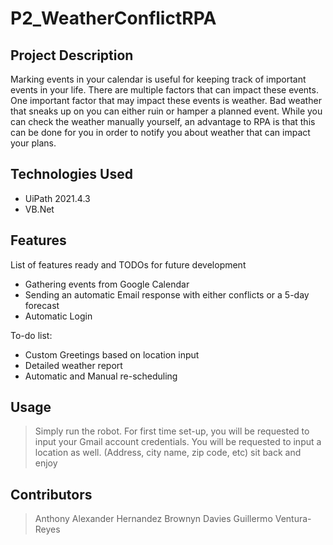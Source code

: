 # P2_WeatherConflictRPA

## Project Description

Marking events in your calendar is useful for keeping track of important events in your life. There are multiple factors that can impact these events. One important factor that may impact these events is weather. Bad weather that sneaks up on you can either ruin or hamper a planned event. While you can check the weather manually yourself, an advantage to RPA is that this can be done for you in order to notify you about weather that can impact your plans.

## Technologies Used

* UiPath 2021.4.3
* VB.Net

## Features

List of features ready and TODOs for future development
* Gathering events from Google Calendar
* Sending an automatic Email response with either conflicts or a 5-day forecast
* Automatic Login

To-do list:
* Custom Greetings based on location input
* Detailed weather report
* Automatic and Manual re-scheduling


## Usage

> Simply run the robot. For first time set-up, you will be requested to input your Gmail account credentials.
> You will be requested to input a location as well. (Address, city name, zip code, etc)
> sit back and enjoy

## Contributors

> Anthony Alexander Hernandez
> Brownyn Davies
> Guillermo Ventura-Reyes


